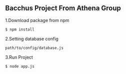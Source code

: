 ## Bacchus Project  From Athena Group

1.Download package from npm

``` 
$ npm install 
```

2.Setting database config

```
path/to/config/database.js
```

3.Run Project

```
$ node app.js
```

